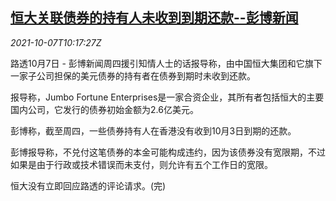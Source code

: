 <!--1633602663000-->
[恒大关联债券的持有人未收到到期还款--彭博新闻](https://cn.reuters.com/article/bbg-evergrande-bond-investors-1007-idCNKBS2GX0YS)
------

<div><i>2021-10-07T10:17:27Z</i></div><p>路透10月7日 - 彭博新闻周四援引知情人士的话报导称，由中国恒大集团和它旗下一家子公司担保的美元债券的持有者在债券到期时未收到还款。</p><p>报导称，Jumbo Fortune Enterprises是一家合资企业，其所有者包括恒大的主要国内公司，它发行的债券初始金额为2.6亿美元。</p><p>彭博称，截至周四，一些债券持有人在香港没有收到10月3日到期的还款。</p><p>彭博报导称，不兑付这笔债券的本金可能构成违约，因为该债券没有宽限期，不过如果是由于行政或技术错误而未支付，则允许有五个工作日的宽限。</p><p>恒大没有立即回应路透的评论请求。(完)</p>
